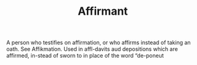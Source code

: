 ---
title: Affirmant
letter: A
permalink: "/definitions/bld-affirmant.html"
body: A person who testifies on affirmation, or who affirms instead of taking an oath.
  See Affikmation. Used in affl-davits aud depositions which are affirmed, in-stead
  of sworn to in place of the word “de-poneut
published_at: '2018-07-07'
source: Black's Law Dictionary 2nd Ed (1910)
layout: post
---
